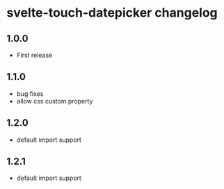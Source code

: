 # svelte-touch-datepicker changelog

## 1.0.0

* First release

## 1.1.0

* bug fixes
* allow css custom property

## 1.2.0

* default import support

## 1.2.1

* default import support